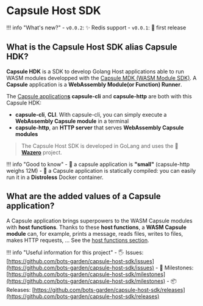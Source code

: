 # Capsule Host SDK

!!! info "What's new?"
    - `v0.0.2`: ✨ Redis support
    - `v0.0.1`: 🎉 first release

## What is the Capsule Host SDK alias **Capsule HDK**?

**Capsule HDK** is a SDK to develop Golang Host applications able to run WASM modules developped with the [Capsule MDK (WASM Module SDK)](https://github.com/bots-garden/capsule-module-sdk). A **Capsule** application is a **WebAssembly Module(or Function) Runner**.

The [Capsule application**s**](https://github.com/bots-garden/capsule) **capsule-cli** and **capsule-http** are both with this Capsule HDK:
- **capsule-cli**, **CLI**. With capsule-cli, you can simply execute a **WebAssembly Capsule module** in a terminal
- **capsule-http**, an **HTTP server** that serves **WebAssembly Capsule modules**

> The Capsule Host SDK is developed in GoLang and uses the **💜 [Wazero](https://github.com/tetratelabs/wazero)** project.

!!! info "Good to know"
    - 🤗 a capsule application is **"small"** (capsule-http weighs 12M)
    - 🐳 a Capsule application is statically compiled: you can easily run it in a **Distroless** Docker container.


## What are the **added values** of a Capsule application?

A Capsule application brings superpowers to the WASM Capsule modules with **host functions**. Thanks to these **host functions**, a **WASM Capsule module** can, for example, prints a message, reads files, writes to files, makes HTTP requests, ... See the [host functions section](host-functions.md).

!!! info "Useful information for this project"
    - 🖐 Issues: [https://github.com/bots-garden/capsule-host-sdk/issues](https://github.com/bots-garden/capsule-host-sdk/issues)
    - 🚧 Milestones: [https://github.com/bots-garden/capsule-host-sdk/milestones](https://github.com/bots-garden/capsule-host-sdk/milestones)
    - 📦 Releases: [https://github.com/bots-garden/capsule-host-sdk/releases](https://github.com/bots-garden/capsule-host-sdk/releases)

